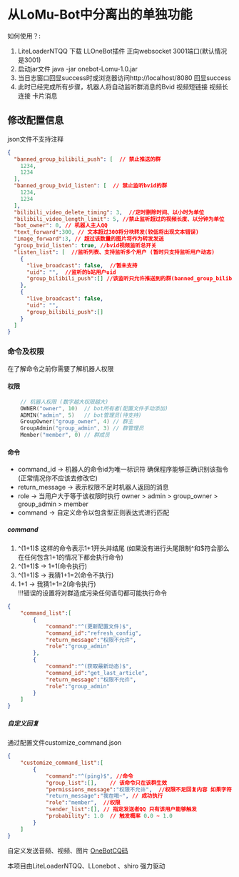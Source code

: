 # 从LoMu-Bot中分离出的单独功能

如何使用？:

1. LiteLoaderNTQQ 下载 LLOneBot插件 正向websocket 3001端口(默认情况是3001)
2. 启动jar文件 java -jar onebot-Lomu-1.0.jar
3. 当日志窗口回显success时或浏览器访问http://localhost/8080 回显success
4. 此时已经完成所有步骤，机器人将自动监听群消息的Bvid 视频短链接 视频长连接 卡片消息

## 修改配置信息
json文件不支持注释
````json
{
  "banned_group_bilibili_push": [  // 禁止推送的群
    1234,
    1234
  ],
  "banned_group_bvid_listen": [  // 禁止监听bvid的群
    1234,
    1234
  ],
  "bilibili_video_delete_timing": 3,  //定时删除时间、以小时为单位
  "bilibili_video_length_limit": 5, //禁止监听超过的视频长度、以分钟为单位
  "bot_owner": 0, // 机器人主人QQ
  "text_forward":300, // 文本超过300将分块转发(较低将出现文本错误)
  "image_forward":3, // 超过该数量的图片将作为转发发送
  "group_bvid_listen": true, //bvid视频监听总开关
  "listen_list": [  //监听列表、支持监听多个用户 (暂时只支持监听用户动态)
    {
      "live_broadcast": false,  //暂未支持
      "uid": "",  //监听的b站用户uid
      "group_bilibili_push":[] //该监听只允许推送到的群(banned_group_bilibili_push字段无法对其限制)
    },
    {  
      "live_broadcast": false,  
      "uid": "",
      "group_bilibili_push":[]
    }
  ]
}
````


### 命令及权限

在了解命令之前你需要了解机器人权限
#### 权限
````kotlin
    // 机器人权限 (数字越大权限越大) 
    OWNER("owner", 10)  // bot所有者(配置文件手动添加)
    ADMIN("admin", 5)   // bot管理员(待支持)
    GroupOwner("group_owner", 4) // 群主
    GroupAdmin("group_admin", 3) // 群管理员
    Member("member", 0) // 群成员
````
#### 命令
* command_id -> 机器人的命令id为唯一标识符 确保程序能够正确识别该指令(正常情况你不应该去修改它)    
* return_message -> 表示权限不足时机器人返回的消息
* role   -> 当用户大于等于该权限时执行 owner > admin > group_owner > group_admin > member
* command -> 自定义命令以包含型正则表达式进行匹配

##### command
1. ^(1+1)$  这样的命令表示1+1开头并结尾 (如果没有进行头尾限制^和\$符合那么在任何包含1+1的情况下都会执行命令)     
2. ^(1+1)$   ->  1+1(命令执行)      
3. ^(1+1)$   ->  我猜1+1=2(命令不执行)      
4. 1+1   ->  我猜1+1=2(命令执行)     
!!!错误的设置将对群造成污染任何语句都可能执行命令      
````json
{
	"command_list":[
		{
			"command":"^(更新配置文件)$", 
			"command_id":"refresh_config",
			"return_message":"权限不允许",
			"role":"group_admin"
		},
		{
			"command":"^(获取最新动态)$",
			"command_id":"get_last_article",
			"return_message":"权限不允许",
			"role":"group_admin"
		}
	]
}
````

##### 自定义回复
通过配置文件customize_command.json
````json
{
	"customize_command_list":[
		{
			"command":"^(ping)$", //命令
			"group_list":[],    // 该命令只在该群生效
			"permissions_message":"权限不允许",  //权限不足回复内容 如果字符串为空"permissions_message":"" 表示不回复
			"return_message":"我在哦~", // 成功执行
			"role":"member",  //权限
			"sender_list":[], // 指定发送者QQ 只有该用户能够触发 
			"probability": 1.0  // 触发概率 0.0 ~ 1.0
		}
	]
}
````


自定义发送音频、视频、图片 [OneBotCQ码](https://283375.github.io/onebot_v11_vitepress/message/segment.html#%E7%BA%AF%E6%96%87%E6%9C%AC)


本项目由LiteLoaderNTQQ、LLonebot 、shiro 强力驱动
